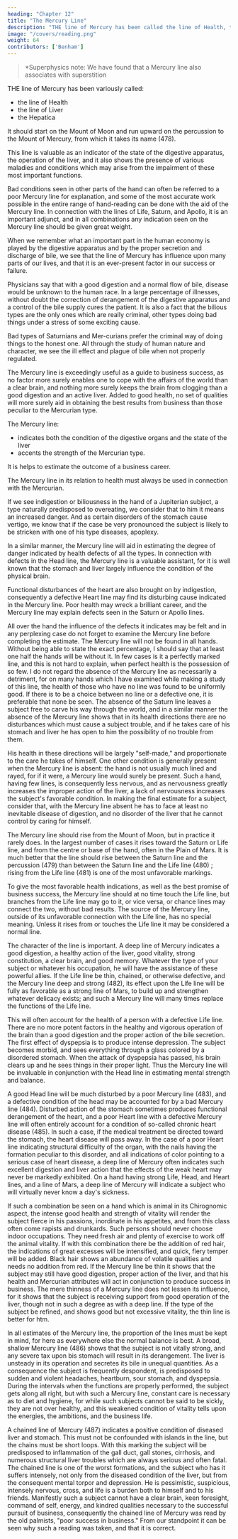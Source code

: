 ```yaml
---
heading: "Chapter 12"
title: "The Mercury Line"
description: "THE line of Mercury has been called the line of Health, the line of Liver, and the Hepatica"
image: "/covers/reading.png"
weight: 64
contributors: ['Benham']
---
```



> *Superphysics note: We have found that a Mercury line also associates with superstition



THE line of Mercury has been variously called:
- the line of Health
- the line of Liver
- the Hepatica

It should start on the Mount of Moon and run upward on the percussion to the Mount of Mercury, from which it takes its name (478).

This line is valuable as an indicator of the state of the digestive apparatus, the operation of the liver, and it also shows the presence of various maladies and conditions which may arise from the impairment of these most important functions. 

Bad conditions seen in other parts of the hand can often be referred to a poor Mercury line for explanation, and some of the most accurate work possible in the entire range of hand-reading can be done with the aid of the Mercury line. In connection with the lines of Life, Saturn, and Apollo, it is an important adjunct, and in all combinations any indication seen on the Mercury line should be given great weight. 

When we remember what an important part in the human economy is played by the digestive apparatus and by the proper secretion and discharge of bile, we see that the line of Mercury has influence upon many parts of our lives, and that it is an ever-present factor in our success or failure. 

Physicians say that with a good digestion and a normal flow of bile, disease would be unknown to the human race. In a large percentage of illnesses, without doubt the correction of derangement of the digestive apparatus and a control of the bile supply cures the patient. It is also a fact that the bilious types are the only ones which are really criminal, other types doing bad things under a stress of some exciting cause. 

Bad types of Saturnians and Mer-curians prefer the criminal way of doing things to the honest one. All through the study of human nature and character, we see the ill effect and plague of bile when not properly regulated. 

The Mercury line is exceedingly useful as a guide to business success, as no factor more surely enables one to cope with the affairs of the world than a clear brain, and nothing more surely keeps the brain from clogging than a good digestion and an active liver. Added to good health, no set of qualities will more surely aid in obtaining the best results from business than those peculiar to the Mercurian type. 

The Mercury line:
- indicates both the condition of the digestive organs and the state of the liver
- accents the strength of the Mercurian type.

It is helps to estimate the outcome of a business career. 

<!-- The Line Of Mercury 629 No. 478.  -->

The Mercury line in its relation to health must always be used in connection with the Mercurian. 

If we see indigestion or biliousness in the hand of a Jupiterian subject, a type naturally predisposed to overeating, we consider that to him it means an increased danger. And as certain disorders of the stomach cause vertigo, we know that if the case be very pronounced the subject is likely to be stricken with one of his type diseases, apoplexy. 

In a similar manner, the Mercury line will aid in estimating the degree of danger indicated by health defects of all the types. In connection with defects in the Head line, the Mercury line is a valuable assistant, for it is well known that the stomach and liver largely influence the condition of the physical brain.

Functional disturbances of the heart are also brought on by indigestion, consequently a defective Heart line may find its disturbing cause indicated in the Mercury line. Poor health may wreck a brilliant career, and the Mercury line may explain defects seen in the Saturn or Apollo lines. 

All over the hand the influence of the defects it indicates may be felt and in any perplexing case do not forget to examine the Mercury line before completing the estimate. The Mercury line will not be found in all hands. Without being able to state the exact percentage, I should say that at least one half the hands will be without it. In few cases is it a perfectly marked line, and this is not hard to explain, when perfect health is the possession of so few. I do not regard the absence of the Mercury line as necessarily a detriment, for on many hands which I have examined while making a study of this line, the health of those who have no line was found to be uniformly good. If there is to be a choice between no line or a defective one, it is preferable that none be seen. The absence of the Saturn line leaves a subject free to carve his way through the world, and in a similar manner the absence of the Mercury line shows that in its health directions there are no disturbances which must cause a subject trouble, and if he takes care of his stomach and liver he has open to him the possibility of no trouble from them. 

His health in these directions will be largely "self-made," and proportionate to the care he takes of himself. One other condition is generally present when the Mercury line is absent: the hand is not usually much lined and rayed, for if it were, a Mercury line would surely be present. Such a hand, having few lines, is consequently less nervous, and as nervousness greatly increases the improper action of the liver, a lack of nervousness increases the subject's favorable condition. In making the final estimate for a subject, consider that, with the Mercury line absent he has to face at least no inevitable disease of digestion, and no disorder of the liver that he cannot control by caring for himself. 

The Mercury line should rise from the Mount of Moon, but in practice it rarely does. In the largest number of cases it rises toward the Saturn or Life line, and from the centre or base of the hand, often in the Plain of Mars. It is much better that the line should rise between the Saturn line and the percussion (479) than between the Saturn line and the Life line (480) ; rising from the Life line (481) is one of the most unfavorable markings. 

To give the most favorable health indications, as well as the best promise of business success, the Mercury line should at no time touch the Life line, but branches from the Life line may go to it, or vice versa, or chance lines may connect the two, without bad results. The source of the Mercury line, outside of its unfavorable connection with the Life line, has no special meaning. Unless it rises from or touches the Life line it may be considered a normal line. 

The character of the line is important. A deep line of Mercury indicates a good digestion, a healthy action of the liver, good vitality, strong constitution, a clear brain, and good memory. Whatever the type of your subject or whatever his occupation, he will have the assistance of these powerful allies. If the Life line be thin, chained, or otherwise defective, and the Mercury line deep and strong (482), its effect upon the Life line will be fully as favorable as a strong line of Mars, to build up and strengthen whatever delicacy exists; and such a Mercury line will many times replace the functions of the Life line. 

This will often account for the health of a person with a defective Life line. There are no more potent factors in the healthy and vigorous operation of the brain than a good digestion and the proper action of the bile secretion. The first effect of dyspepsia is to produce intense depression. The subject becomes morbid, and sees everything through a glass colored by a disordered stomach. When the attack of dyspepsia has passed, his brain clears up and he sees things in their proper light. Thus the Mercury line will be invaluable in conjunction with the Head line in estimating mental strength and balance. 

A good Head line will be much disturbed by a poor Mercury line (483), and a defective condition of the head may be accounted for by a bad Mercury line (484). Disturbed action of the stomach sometimes produces functional derangement of the heart, and a poor Heart line with a defective Mercury line will often entirely account for a condition of so-called chronic heart disease (485). In such a case, if the medical treatment be directed toward the stomach, the heart disease will pass away. In the case of a poor Heart line indicating structural difficulty of the organ, with the nails having the formation peculiar to this disorder, and all indications of color pointing to a serious case of heart disease, a deep line of Mercury often indicates such excellent digestion and liver action that the effects of the weak heart may never be markedly exhibited. On a hand having strong Life, Head, and Heart lines, and a line of Mars, a deep line of Mercury will indicate a subject who will virtually never know a day's sickness. 

If such a combination be seen on a hand which is animal in its Chirognomic aspect, the intense good health and strength of vitality will render the subject fierce in his passions, inordinate in his appetites, and from this class often come rapists and drunkards. Such persons should never choose indoor occupations. They need fresh air and plenty of exercise to work off the animal vitality. If with this combination there be the addition of red hair, the indications of great excesses will be intensified, and quick, fiery temper will be added. Black hair shows an abundance of volatile qualities and needs no addition from red. If the Mercury line be thin it shows that the subject may still have good digestion, proper action of the liver, and that his health and Mercurian attributes will act in conjunction to produce success in business. The mere thinness of a Mercury line does not lessen its influence, for it shows that the subject is receiving support from good operation of the liver, though not in such a degree as with a deep line. If the type of the subject be refined, and shows good but not excessive vitality, the thin line is better for htm.

In all estimates of the Mercury line, the proportion of the lines must be kept in mind, for here as everywhere else the normal balance is best. A broad, shallow Mercury line (486) shows that the subject is not vitally strong, and any severe tax upon bis stomach will result in its derangement. The liver is unsteady in its operation and secretes its bile in unequal quantities. As a consequence the subject is frequently despondent, is predisposed to sudden and violent headaches, heartburn, sour stomach, and dyspepsia. During the intervals when the functions are properly performed, the subject gets along all right, but with such a Mercury line, constant care is necessary as to diet and hygiene, for while such subjects cannot be said to be sickly, they are not over healthy, and this weakened condition of vitality tells upon the energies, the ambitions, and the business life.

A chained line of Mercury (487) indicates a positive condition of diseased liver and stomach. This must not be confounded with islands in the line, but the chains must be short loops. With this marking the subject will be predisposed to inflammation of the gall duct, gall stones, cirrhosis, and numerous structural liver troubles which are always serious and often fatal. The chained line is one of the worst formations, and the subject who has it suffers intensely, not only from the diseased condition of the liver, but from the consequent mental torpor and depression. He is pessimistic, suspicious, intensely nervous, cross, and life is a burden both to himself and to his friends. Manifestly such a subject cannot have a clear brain, keen foresight, command of self, energy, and kindred qualities necessary to the successful pursuit of business, consequently the chained line of Mercury was read by the old palmists, "poor success in business." From our standpoint it can be seen why such a reading was taken, and that it is correct. 

<!-- The Line Of Mercury Part 2 633 No. 482. The Line Of Mercury Part 2 634 No. 483. The Line Of Mercury Part 2 635 No. 484. The Line Of Mercury Part 2 636 No. 485. The Line Of Mercury Part 2 637 No. 486. The Line Of Mercury Part 2 638 No. 487. -->

